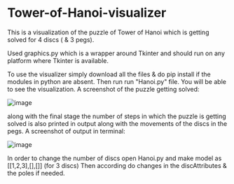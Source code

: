 # Tower-of-Hanoi-visualizer
This is a visualization of the puzzle of Tower of Hanoi which is getting solved for 4 discs ( & 3 pegs).

Used graphics.py which is a wrapper around Tkinter and should run on any platform where Tkinter is available.

To use the visualizer simply download all the files & do pip install if the modules in python are absent.
Then run run "Hanoi.py" file. You will be able to see the visualization.
A screenshot of the puzzle getting solved:

![image](https://user-images.githubusercontent.com/73889488/181034856-de94de7a-ebbc-4760-b78f-8e5b7fc8ed37.png)

along with the final stage the number of steps in which the puzzle is getting solved is also printed in output along with the movements of the discs in the pegs.
A screenshot of output in terminal: 

![image](https://user-images.githubusercontent.com/73889488/181035850-bcb6afa6-e878-4df5-a929-28c0caa7e1ef.png)

In order to change the number of discs open Hanoi.py and make model as [[1,2,3],[],[]] (for 3 discs)
 Then according do changes in the discAttributes & the poles if needed.

